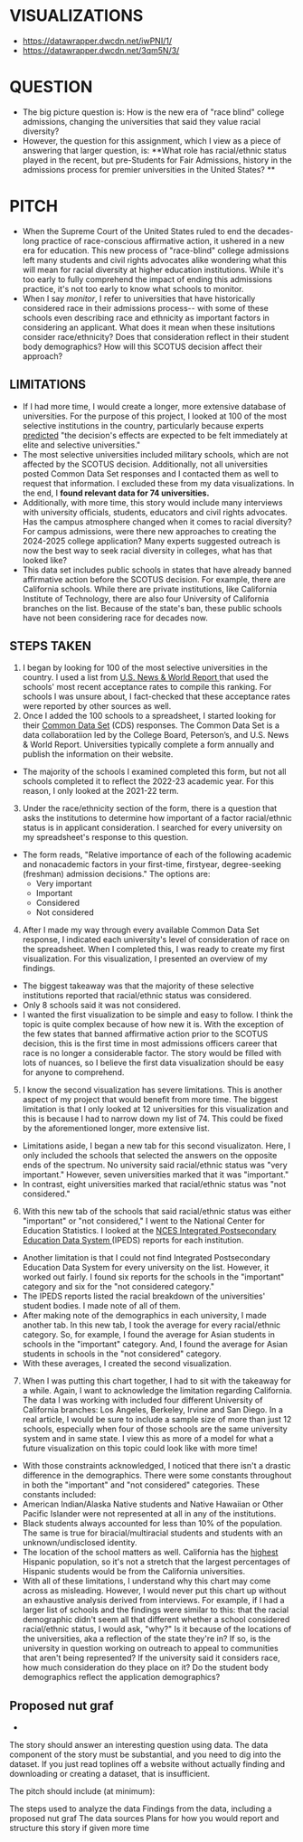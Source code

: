 # VISUALIZATIONS
* https://datawrapper.dwcdn.net/iwPNI/1/
* https://datawrapper.dwcdn.net/3qm5N/3/

# QUESTION
* The big picture question is: How is the new era of "race blind" college admissions, changing  the universities that said they value racial diversity?
* However, the question for this assignment, which I view as a piece of answering that larger question, is: **What role has racial/ethnic status played in the recent, but pre-Students for Fair Admissions, history in the admissions process for premier universities in the United States? 
**
# PITCH
* When the Supreme Court of the United States ruled to end the decades-long practice of race-conscious affirmative action, it ushered in a new era for education. This new process of "race-blind" college admissions left many students and civil rights advocates alike wondering what this will mean for racial diversity at higher education institutions. While it's too early to fully comprehend the impact of ending this admissions practice, it's not too early to know what schools to monitor.
* When I say _monitor_, I refer to universities that have historically considered race in their admissions process-- with some of these schools even describing race and ethnicity as important factors in considering an applicant. What does it mean when these insitutions consider race/ethnicity? Does that consideration reflect in their student body demographics? How will this SCOTUS decision affect their approach?

## LIMITATIONS
* If I had more time, I would create a longer, more extensive database of universities. For the purpose of this project, I looked at 100 of the most selective institutions in the country, particularly because experts [predicted](https://www.axios.com/2023/06/29/affirmative-action-explained-students-diversity) "the decision's effects are expected to be felt immediately at elite and selective universities."
* The most selective universities included military schools, which are not affected by the SCOTUS decision. Additionally, not all universities posted Common Data Set responses and I contacted them as well to request that information. I excluded these from my data visualizations. In the end, I **found relevant data for 74 universities.**
* Additionally, with more time, this story would include many interviews with university officials, students, educators and civil rights advocates. Has the campus atmosphere changed when it comes to racial diversity? For campus admissions, were there new approaches to creating the 2024-2025 college application? Many experts suggested outreach is now the best way to seek racial diversity in colleges, what has that looked like?
* This data set includes public schools in states that have already banned affirmative action before the SCOTUS decision. For example, there are California schools. While there are private institutions, like California Institute of Technology, there are also four University of California branches on the list. Because of the state's ban, these public schools have not been considering race for decades now. 

## STEPS TAKEN
1. I began by looking for 100 of the most selective universities in the country. I used a list from [U.S. News & World Report ](https://www.usnews.com/best-colleges/rankings/lowest-acceptance-rate) that used the schools' most recent acceptance rates to compile this ranking. For schools I was unsure about, I fact-checked that these acceptance rates were reported by other sources as well.
2. Once I added the 100 schools to a spreadsheet, I started looking for their [Common Data Set](https://commondataset.org/) (CDS) responses. The Common Data Set is a data collaboratiion led by the College Board, Peterson’s, and U.S. News & World Report. Universities typically complete a form annually and publish the information on their website.
* The majority of the schools I examined completed this form, but not all schools completed it to reflect the 2022-23 academic year. For this reason, I only looked at the 2021-22 term.
3. Under the race/ethnicity section of the form, there is a question that asks the institutions to determine how important of a factor racial/ethnic status is in applicant consideration. I searched for every university on my spreadsheet's response to this question.
* The form reads, "Relative importance of each of the following academic and nonacademic factors in your first-time, firstyear, degree-seeking (freshman) admission decisions." The options are:
  * Very important
  * Important
  * Considered
  * Not considered
4. After I made my way through every available Common Data Set response, I indicated each university's level of consideration of race on the spreadsheet. When I completed this, I was ready to create my first visualization. For this visualization, I presented an overview of my findings.
* The biggest takeaway was that the majority of these selective institutions reported that racial/ethnic status was considered. 
* Only 8 schools said it was not considered.
* I wanted the first visualization to be simple and easy to follow. I think the topic is quite complex because of how new it is. With the exception of the few states that banned affirmative action prior to the SCOTUS decision, this is the first time in most admissions officers career that race is no longer a considerable factor. The story would be filled with lots of nuances, so I believe the first data visualization should be easy for anyone to comprehend.
5. I know the second visualization has severe limitations. This is another aspect of my project that would benefit from more time. The biggest limitation is that I only looked at 12 universities for this visualization and this is because I had to narrow down my list of 74. This could be fixed by the aforementioned longer, more extensive list.
* Limitations aside, I began a new tab for this second visualizaton. Here, I only included the schools that selected the answers on the opposite ends of the spectrum. No university said racial/ethnic status was "very important." However, seven universities marked that it was "important."
* In contrast, eight universities marked that racial/ethnic status was "not considered."
6. With this new tab of the schools that said racial/ethnic status was either "important" or "not considered," I went to the National Center for Education Statistics. I looked at the [NCES Integrated Postsecondary Education Data System	](https://nces.ed.gov/ipeds/datacenter/institutionprofile.aspx?unitId=190150&goToReportId=6&sid=a8ac66d4-e600-4ed3-bd53-9975c9469f64&rtid=6)(IPEDS) reports for each institution.
  * Another limitation is that I could not find Integrated Postsecondary Education Data System for every university on the list. However, it worked out fairly. I found six reports for the schools in the "important" category and six for the "not considered category."
  * The IPEDS reports listed the racial breakdown of the universities' student bodies. I made note of all of them.
  * After making note of the demographics in each university, I made another tab. In this new tab, I took the average for every racial/ethnic category. So, for example, I found the average for Asian students in schools in the "important" category. And, I found the average for Asian students in schools in the "not considered" category.
  * With these averages, I created the second visualization.
 7. When I was putting this chart together, I had to sit with the takeaway for a while. Again, I want to acknowledge the limitation regarding California. The data I was working with included four different University of California branches: Los Angeles, Berkeley, Irvine and San Diego. In a real article, I would be sure to include a sample size of more than just 12 schools, especially when four of those schools are the same university system and in same state. I view this as more of a model for what a future visualization on this topic could look like with more time!
 * With those constraints acknowledged, I noticed that there isn't a drastic difference in the demographics. There were some constants throughout in both the "important" and "not considered" categories. These constants included:
 * American Indian/Alaska Native students and Native Hawaiian or Other Pacific Islander were not represented at all in any of the institutions.
 * Black students always accounted for less than 10% of the population. The same is true for biracial/multiracial students and students with an unknown/undisclosed identity.
 * The location of the school matters as well. California has the [highest](https://www.statista.com/statistics/259850/hispanic-population-of-the-us-by-state/#:~:text=Hispanic%20population%20U.S.%202022%2C%20by%20state&text=In%202022%2C%20California%20had%20the,Hispanic%20residents%20in%20that%20year.) Hispanic population, so it's not a stretch that the largest percentages of Hispanic students would be from the California universities.
 * With all of these limitations, I understand why this chart may come across as misleading. However, I would never put this chart up without an exhaustive analysis derived from interviews. For example, if I had a larger list of schools and the findings were similar to this: that the racial demographic didn't seem all that different whether a school considered racial/ethnic status, I would ask, "why?" Is it because of the locations of the universities, aka a reflection of the state they're in? If so, is the university in question working on outreach to appeal to communities that aren't being represented? If the university said it considers race, how much consideration do they place on it? Do the student body demographics reflect the application demographics?
   
    
## Proposed nut graf
* 
  
The story should answer an interesting question using data. The data component of the story must be substantial, and you need to dig into the dataset. If you just read toplines off a website without actually finding and downloading or creating a dataset, that is insufficient.

The pitch should include (at minimum):

The steps used to analyze the data
Findings from the data, including a proposed nut graf
The data sources
Plans for how you would report and structure this story if given more time
